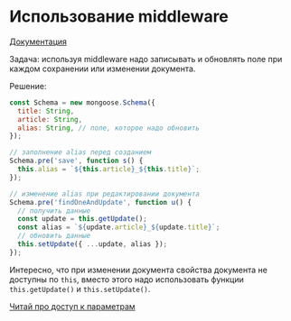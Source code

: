# Использование middleware

[Документация](https://mongoosejs.com/docs/middleware.html)

Задача: используя middleware надо записывать и обновлять поле при каждом сохранении или изменении документа.

Решение:

```js
const Schema = new mongoose.Schema({
  title: String,
  article: String,
  alias: String, // поле, которое надо обновить
});

// заполнение alias перед созданием
Schema.pre('save', function s() {
  this.alias = `${this.article}_${this.title}`;
});

// изменение alias при редактировании документа
Schema.pre('findOneAndUpdate', function u() {
  // получить данные
  const update = this.getUpdate();
  const alias = `${update.article}_${update.title}`;
  // обновить данные
  this.setUpdate({ ...update, alias });
});
```

Интересно, что при изменении документа свойства документа не доступны по `this`, вместо этого надо использовать функции `this.getUpdate()` и `this.setUpdate()`.

[Читай про доступ к параметрам](https://mongoosejs.com/docs/middleware.html#accessing-parameters-in-middleware)